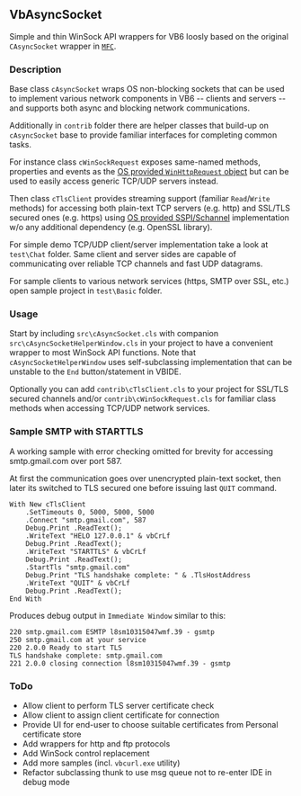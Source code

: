 ## VbAsyncSocket

Simple and thin WinSock API wrappers for VB6 loosly based on the original `CAsyncSocket` wrapper in [`MFC`](https://docs.microsoft.com/en-us/cpp/mfc/mfc-and-atl?view=vs-2017).

### Description

Base class `cAsyncSocket` wraps OS non-blocking sockets that can be used to implement various network components in VB6 -- clients and servers -- and supports both async and blocking network communications.

Additionally in `contrib` folder there are helper classes that build-up on `cAsyncSocket` base to provide familiar interfaces for completing common tasks.

For instance class `cWinSockRequest` exposes same-named methods, properties and events as the [OS provided `WinHttpRequest` object](https://msdn.microsoft.com/en-us/library/windows/desktop/aa384106%28v=vs.85%29.aspx) but can be used to easily access generic TCP/UDP servers instead.

Then class `cTlsClient` provides streaming support (familiar `Read`/`Write` methods) for accessing both plain-text TCP servers (e.g. http) and SSL/TLS secured ones (e.g. https) using [OS provided SSPI/Schannel](https://msdn.microsoft.com/en-us/library/windows/desktop/aa374782(v=vs.85).aspx) implementation w/o any additional dependency (e.g. OpenSSL library).

For simple demo TCP/UDP client/server implementation take a look at `test\Chat` folder. Same client and server sides are capable of communicating over reliable TCP channels and fast UDP datagrams. 

For sample clients to various network services (https, SMTP over SSL, etc.) open sample project in `test\Basic` folder.

### Usage

Start by including `src\cAsyncSocket.cls` with companion `src\cAsyncSocketHelperWindow.cls` in your project to have a convenient wrapper to most WinSock API functions. Note that `cAsyncSocketHelperWindow` uses self-subclassing implementation that can be unstable to the `End` button/statement in VBIDE.

Optionally you can add `contrib\cTlsClient.cls` to your project for SSL/TLS secured channels and/or `contrib\cWinSockRequest.cls` for familiar class methods when accessing TCP/UDP network services.

### Sample SMTP with STARTTLS

A working sample with error checking omitted for brevity for accessing smtp.gmail.com over port 587.

At first the communication goes over unencrypted plain-text socket, then later its switched to TLS secured one before issuing last `QUIT` command.

    With New cTlsClient
        .SetTimeouts 0, 5000, 5000, 5000
        .Connect "smtp.gmail.com", 587
        Debug.Print .ReadText();
        .WriteText "HELO 127.0.0.1" & vbCrLf
        Debug.Print .ReadText();
        .WriteText "STARTTLS" & vbCrLf
        Debug.Print .ReadText();
        .StartTls "smtp.gmail.com"
        Debug.Print "TLS handshake complete: " & .TlsHostAddress
        .WriteText "QUIT" & vbCrLf
        Debug.Print .ReadText();
    End With

Produces debug output in `Immediate Window` similar to this:
    
    220 smtp.gmail.com ESMTP l8sm10315047wmf.39 - gsmtp
    250 smtp.gmail.com at your service
    220 2.0.0 Ready to start TLS
    TLS handshake complete: smtp.gmail.com
    221 2.0.0 closing connection l8sm10315047wmf.39 - gsmtp

### ToDo

- Allow client to perform TLS server certificate check
- Allow client to assign client certificate for connection
- Provide UI for end-user to choose suitable certificates from Personal certificate store
- Add wrappers for http and ftp protocols
- Add WinSock control replacement
- Add more samples (incl. `vbcurl.exe` utility)
- Refactor subclassing thunk to use msg queue not to re-enter IDE in debug mode
